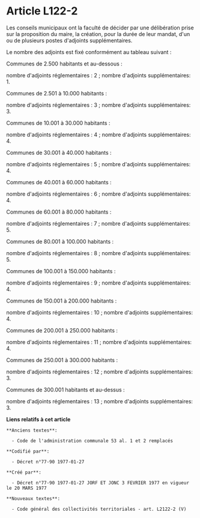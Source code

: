 # Article L122-2

Les conseils municipaux ont la faculté de décider par une délibération prise sur la proposition du maire, la création, pour
la durée de leur mandat, d'un ou de plusieurs postes d'adjoints supplémentaires.

Le nombre des adjoints est fixé conformément au tableau suivant :

Communes de 2.500 habitants et au-dessous :

nombre d'adjoints réglementaires : 2 ; nombre d'adjoints supplémentaires: 1.

Communes de 2.501 à 10.000 habitants :

nombre d'adjoints réglementaires : 3 ; nombre d'adjoints supplémentaires: 3.

Communes de 10.001 à 30.000 habitants :

nombre d'adjoints réglementaires : 4 ; nombre d'adjoints supplémentaires: 4.

Communes de 30.001 à 40.000 habitants :

nombre d'adjoints réglementaires : 5 ; nombre d'adjoints supplémentaires: 4.

Communes de 40.001 à 60.000 habitants :

nombre d'adjoints réglementaires : 6 ; nombre d'adjoints supplémentaires: 4.

Communes de 60.001 à 80.000 habitants :

nombre d'adjoints réglementaires : 7 ; nombre d'adjoints supplémentaires: 5.

Communes de 80.001 à 100.000 habitants :

nombre d'adjoints réglementaires : 8 ; nombre d'adjoints supplémentaires: 5.

Communes de 100.001 à 150.000 habitants :

nombre d'adjoints réglementaires : 9 ; nombre d'adjoints supplémentaires: 4.

Communes de 150.001 à 200.000 habitants :

nombre d'adjoints réglementaires : 10 ; nombre d'adjoints supplémentaires: 4.

Communes de 200.001 à 250.000 habitants :

nombre d'adjoints réglementaires : 11 ; nombre d'adjoints supplémentaires: 4.

Communes de 250.001 à 300.000 habitants :

nombre d'adjoints réglementaires : 12 ; nombre d'adjoints supplémentaires: 3.

Communes de 300.001 habitants et au-dessus :

nombre d'adjoints réglementaires : 13 ; nombre d'adjoints supplémentaires: 3.

**Liens relatifs à cet article**

	**Anciens textes**:

	  - Code de l'administration communale 53 al. 1 et 2 remplacés

	**Codifié par**:

	  - Décret n°77-90 1977-01-27

	**Créé par**:

	  - Décret n°77-90 1977-01-27 JORF ET JONC 3 FEVRIER 1977 en vigueur le 20 MARS 1977

	**Nouveaux textes**:

	  - Code général des collectivités territoriales - art. L2122-2 (V)
